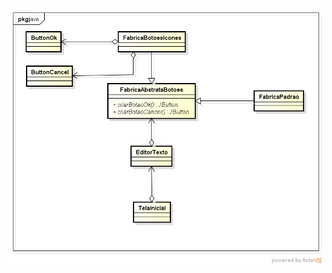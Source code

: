 ![Alt text](https://github.com/phoenixproject/poo2_2017/blob/master/Padroes_de_Projeto/Criacao/fabrica_abstrata/fabrica_abstrata_tema_interface/src/main/java/br/edu/ifes/fabrica_abstrata_tema_interface/diagrama_fabrica_abstrata_interface.png?raw=true "Diagrama de Domínio do Problema")

